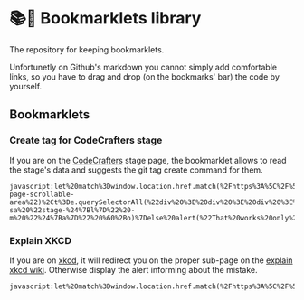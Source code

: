 # 📚🐙 Bookmarklets library

The repository for keeping bookmarklets.

Unfortunetly on Github's markdown you cannot simply add comfortable links, so you have to drag and drop (on the bookmarks' bar) the code by yourself.

## Bookmarklets

### Create tag for CodeCrafters stage

If you are on the [CodeCrafters](https://app.codecrafters.io/courses/) stage page, the bookmarklet allows to read the stage's data and suggests the git tag create command for them.

```bookmarklet
javascript:let%20match%3Dwindow.location.href.match(%2Fhttps%3A%5C%2F%5C%2Fapp.codecrafters%5C.io%5C%2Fcourses%5C%2F.*%5C%2Fstages%5C%2F.*%2F)%3Bif(match)%7Blet%20e%3Ddocument.getElementById(%22course-page-scrollable-area%22)%2Ct%3De.querySelectorAll(%22div%20%3E%20div%20%3E%20div%20%3E%20span%22)%2Ca%3Dt%5B0%5D.textContent%2Cl%3Dt%5B1%5D.querySelectorAll(%22span%22)%5B1%5D.textContent%2Co%3Dprompt(%22Please%20give%20the%20commit%22)%3Bnull!%3Do%26%26alert(%60git%20tag%20-sa%20%22stage-%24%7Bl%7D%22%20-m%20%22%24%7Ba%7D%22%20%60%2Bo)%7Delse%20alert(%22That%20works%20only%20on%20the%20CodeCrafters%20page%22)%3B
```

### Explain XKCD

If you are on [xkcd](https://xkcd.com), it will redirect you on the proper sub-page on the [explain xkcd wiki](https://www.explainxkcd.com/). Otherwise display the alert informing about the mistake.

```bookmarklet
javascript:let%20match%3Dwindow.location.href.match(%2Fhttps%3A%5C%2F%5C%2Fxkcd%5C.com%5C%2F(%5Cd%2B)%5C%2F%2F)%3Bmatch%3Fwindow.location.href%3D%22https%3A%2F%2Fwww.explainxkcd.com%2Fwiki%2Findex.php%2F%22%2Bmatch%5B1%5D%3Aalert(%22That%20is%20not%20the%20XKCD%20page%22)%3B
```

